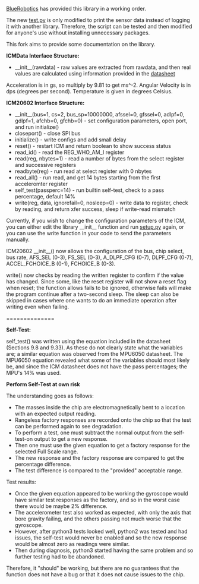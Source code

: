 [BlueRobotics](https://bluerobotics.com/) has provided this library in a working order.

The new [test.py](https://github.com/AdamPoloha/BlueROV2-Navigator-IMU-icm20602-python/blob/master/icm20602/test.py) is only modified to print the sensor data instead of logging it with another library. Therefore, the script can be tested and then modified for anyone's use without installing unnecessary packages.

This fork aims to provide some documentation on the library.

**ICMData Interface Structure:**
+ \_\_init\_\_(rawdata) - raw values are extracted from rawdata, and then real values are calculated using information provided in the [datasheet](https://invensense.tdk.com/wp-content/uploads/2020/11/DS-000176-ICM-20602-v1.1.pdf)

Acceleration is in gs, so multiply by 9.81 to get ms^-2.
Angular Velocity is in dps (degrees per second).
Temperature is given in degrees Celsius.

**ICM20602 Interface Structure:**
+ \_\_init\_\_(bus=1, cs=2, bus_sp=10000000, afssel=0, gfssel=0, adlpf=0, gdlpf=1, afchb=0, gfchb=0) - set configuration parameters, open port, and run initialize()
+ closeport() - close SPI bus
+ initialize() - write configs and add small delay
+ reset() - restart ICM and return boolean to show success status
+ read_id() - read the REG_WHO_AM_I register
+ read(reg, nbytes=1) - read a number of bytes from the select register and successive registers
+ readbyte(reg) - run read at select register with 0 nbytes
+ read_all() - run read, and get 14 bytes starting from the first acceleromter register
+ self_test(passperc=14) - run builtin self-test, check to a pass percentage, default 14%
+ write(reg, data, ignorefail=0, nosleep=0) - write data to register, check by reading, and return xfer success, sleep if write-read mismatch

Currently, if you wish to change the configuration parameters of the ICM, you can either edit the library \_\_init\_\_ function and run [setup.py](https://github.com/AdamPoloha/BlueROV2-Navigator-IMU-icm20602-python/blob/master/setup.py) again, or you can use the write function in your code to send the parameters manually.

ICM20602 \_\_init\_\_() now allows the configuration of the bus, chip select, bus rate, AFS_SEL (0-3), FS_SEL (0-3), A_DLPF_CFG (0-7), DLPF_CFG (0-7), ACCEL_FCHOICE_B (0-1), FCHOICE_B (0-3).

write() now checks by reading the written register to confirm if the value has changed. Since some, like the reset register will not show a reset flag when reset; the function allows fails to be ignored, otherwise fails will make the program continue after a two-second sleep. The sleep can also be skipped in cases where one wants to do an immediate operation after writing even when failing.

==============

**Self-Test:**

self_test() was written using the equation included in the datasheet (Sections 9.8 and 9.33). As these do not clearly state what the variables are; a similar equation was observed from the MPU6050 datasheet. The MPU6050 equation revealed what some of the variables should most likely be, and since the ICM datasheet does not have the pass percentages; the MPU's 14% was used.

**Perform Self-Test at own risk**

The understanding goes as follows:
+ The masses inside the chip are electromagnetically bent to a location with an expected output reading.
+ Rangeless factory responses are recorded onto the chip so that the test can be performed again to see degradation.
+ To perform a test, one must subtract the normal output from the self-test-on output to get a new response.
+ Then one must use the given equation to get a factory response for the selected Full Scale range.
+ The new response and the factory response are compared to get the percentage difference.
+ The test difference is compared to the "provided" acceptable range.

Test results:
+ Once the given equation appeared to be working the gyroscope would have similar test responses as the factory, and so in the worst case there would be maybe 2% difference.
+ The accelerometer test also worked as expected, with only the axis that bore gravity failing, and the others passing not much worse that the gyroscope.
+ However, after python3 tests looked well, python2 was tested and had issues, the self-test would never be enabled and so the new response would be almost zero as readings were similar.
+ Then during diagnosis, python3 started having the same problem and so further testing had to be abandoned.

Therefore, it "should" be working, but there are no guarantees that the function does not have a bug or that it does not cause issues to the chip.
